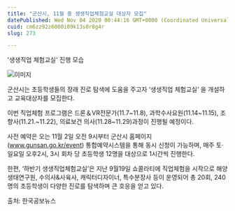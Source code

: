 ```yaml
---
title: "군산시, 11월 중 생생직업체험교실 대상자 모집"
datePublished: Wed Nov 04 2020 00:44:16 GMT+0000 (Coordinated Universal Time)
cuid: cm6zz92z6000i09k13s0r8g4r
slug: 273

---
```



'생생직업 체험교실' 진행 모습

![이미지](https://cdn.hashnode.com/res/hashnode/image/upload/v1739247829202/e9b6bbeb-ffc3-4d09-a368-59b0a260e0df.jpeg)

군산시는 초등학생들의 장래 진로 탐색에 도움을 주고자 ‘생생직업 체험교실’ 을 개설하고 교육대상자를 모집한다.

이번 직업체험 프로그램은 드론＆VR전문가(11.7~11.8), 과학수사요원(11.14~11.15), 조향사(11.21.~11.22), 의료보건 의사(11.28~11.29)과정이 진행될 예정이다.

사전 예약은 오는 11월 2일 오전 9시부터 군산시 홈페이지(www.gunsan.go.kr/event) 통합예약시스템을 통해 동시 신청이 가능하며, 매주 토·일요일 오후2시, 3시 회차 당 초등학생 12명을 대상으로 1시간씩 진행한다.

한편, ‘하반기 생생직업체험교실’은 지난 9월19일 쇼콜라티에 직업체험을 시작으로 해양생태연구원, 수의사&사육사, 캐릭터디자이너, 특수분장사 등이 운영되어 총 20회, 240명의 초등학생이 다양한 진로를 탐색하며 큰 호응을 얻고 있다.

출처: 한국공보뉴스